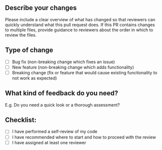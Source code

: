 ## Describe your changes

Please include a clear overview of what has changed so that reviewers can quickly understand what this pull request does. If this PR contains changes to multiple files, provide guidance to reviewers about the order in which to review the files.

## Type of change

- [ ] Bug fix (non-breaking change which fixes an issue)
- [ ] New feature (non-breaking change which adds functionality)
- [ ] Breaking change (fix or feature that would cause existing functionality to not work as expected)

## What kind of feedback do you need?

E.g. Do you need a quick look or a thorough assessment?

## Checklist:

- [ ] I have performed a self-review of my code
- [ ] I have recommended where to start and how to proceed with the review
- [ ] I have assigned at least one reviewer

